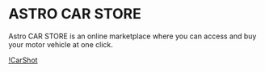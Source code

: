 # ASTRO CAR STORE

Astro CAR STORE is an online marketplace where you can access and buy your motor vehicle at one click.


[!CarShot](./public/assets/carshot.png "Carshot")


